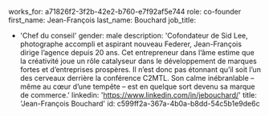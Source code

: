 works_for: a71826f2-3f2b-42e2-b760-e7f92af5e744
role: co-founder
first_name: Jean-François
last_name: Bouchard
job_title:
  - 'Chef du conseil'
gender: male
description: 'Cofondateur de Sid Lee, photographe accompli et aspirant nouveau Federer, Jean-François dirige l’agence depuis 20 ans. Cet entrepreneur dans l’âme estime que la créativité joue un rôle catalyseur dans le développement de marques fortes et d’entreprises prospères. Il n’est donc pas étonnant qu’il soit l’un des cerveaux derrière la conférence C2MTL. Son calme inébranlable – même au cœur d’une tempête – est en quelque sort devenu sa marque de commerce.'
linkedin: 'https://www.linkedin.com/in/jebouchard/'
title: 'Jean-François Bouchard'
id: c599ff2a-367a-4b0a-b8dd-54c5b1e9de6c
